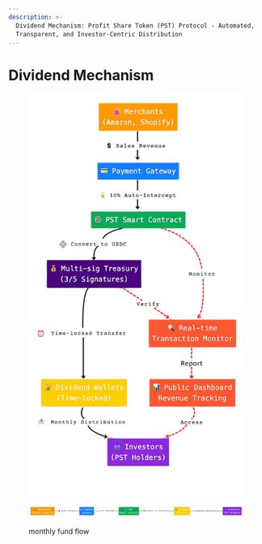 ```yaml
---
description: >-
  Dividend Mechanism: Profit Share Token (PST) Protocol - Automated,
  Transparent, and Investor-Centric Distribution
---
```


# Dividend Mechanism

<figure><picture><source srcset="../.gitbook/assets/dividend_mechanism2_dark (3).png" media="(prefers-color-scheme: dark)"><img src="../.gitbook/assets/dividend_mechanism2_light (1).png" alt=""></picture><figcaption></figcaption></figure>

<div data-full-width="true"><figure><picture><source srcset="../.gitbook/assets/dividend_mechanism1_dark.png" media="(prefers-color-scheme: dark)"><img src="../.gitbook/assets/dividend_mechanism1_light (1).png" alt=""></picture><figcaption><p>monthly fund flow</p></figcaption></figure></div>

